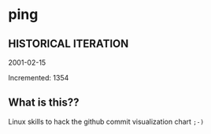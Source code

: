 # ping

## HISTORICAL ITERATION
2001-02-15

Incremented: 1354

## What is this?? 
Linux skills to hack the github commit visualization chart `;-)`
